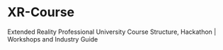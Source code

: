# XR-Course
Extended Reality Professional University Course Structure, Hackathon | Workshops and Industry Guide 
